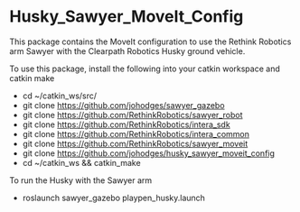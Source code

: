 Husky_Sawyer_MoveIt_Config
==========================

This package contains the MoveIt configuration to use the Rethink Robotics arm Sawyer with the Clearpath Robotics Husky ground vehicle.

To use this package, install the following into your catkin workspace and catkin make

 - cd ~/catkin_ws/src/
 - git clone https://github.com/johodges/sawyer_gazebo
 - git clone https://github.com/RethinkRobotics/sawyer_robot
 - git clone https://github.com/RethinkRobotics/intera_sdk
 - git clone https://github.com/RethinkRobotics/intera_common
 - git clone https://github.com/RethinkRobotics/sawyer_moveit
 - git clone https://github.com/johodges/husky_sawyer_moveit_config
 - cd ~/catkin_ws && catkin_make

To run the Husky with the Sawyer arm

 - roslaunch sawyer_gazebo playpen_husky.launch
